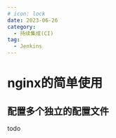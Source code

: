 ```yaml
---
# icon: lock
date: 2023-06-26
category:
  - 持续集成(CI)
tag:
  - Jenkins
---
```


# nginx的简单使用

## 配置多个独立的配置文件
todo
 